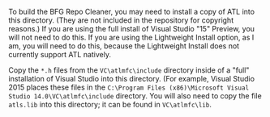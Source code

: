 To build the BFG Repo Cleaner, you may need to install a copy of
ATL into this directory. (They are not included in the repository
for copyright reasons.) If you are using the full install of Visual
Studio "15" Preview, you will not need to do this. If you are using
the Lightweight Install option, as I am, you will need to do this,
because the Lightweight Install does not currently support ATL natively.

Copy the `*.h` files from the `VC\atlmfc\include` directory inside
of a "full" installation of Visual Studio into this directory. (For example,
Visual Studio 2015 places these files in the `C:\Program Files (x86)\Microsoft Visual Studio 14.0\VC\atlmfc\include`
directory. You will also need to copy the file `atls.lib` into this directory;
it can be found in `VC\atlmfc\lib`.
